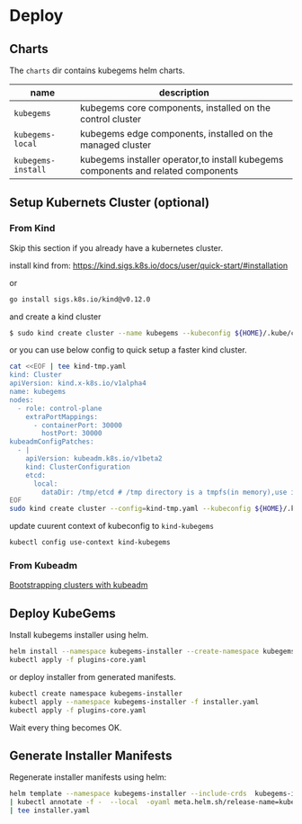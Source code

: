 # Deploy

## Charts

The `charts` dir contains kubegems helm charts.

| name               | description                                                                       |
| ------------------ | --------------------------------------------------------------------------------- |
| `kubegems`         | kubegems core components, installed on the control cluster                        |
| `kubegems-local`   | kubegems edge components, installed on the managed cluster                        |
| `kubegems-install` | kubegems installer operator,to install kubegems components and related components |

## Setup Kubernets Cluster (optional)

### From Kind

Skip this section if you already have a kubernetes cluster.

install kind from: https://kind.sigs.k8s.io/docs/user/quick-start/#installation

or

```sh
go install sigs.k8s.io/kind@v0.12.0
```

and create a kind cluster

```sh
$ sudo kind create cluster --name kubegems --kubeconfig ${HOME}/.kube/config
```

or you can use below config to quick setup a faster kind cluster.

```sh
cat <<EOF | tee kind-tmp.yaml
kind: Cluster
apiVersion: kind.x-k8s.io/v1alpha4
name: kubegems
nodes:
  - role: control-plane
    extraPortMappings:
      - containerPort: 30000
        hostPort: 30000
kubeadmConfigPatches:
  - |
    apiVersion: kubeadm.k8s.io/v1beta2
    kind: ClusterConfiguration
    etcd:
      local:
        dataDir: /tmp/etcd # /tmp directory is a tmpfs(in memory),use it for speeding up etcd and lower disk IO.
EOF
sudo kind create cluster --config=kind-tmp.yaml --kubeconfig ${HOME}/.kube/config
```

update cuurent context of kubeconfig to `kind-kubegems`

```sh
kubectl config use-context kind-kubegems
```

### From Kubeadm

[Bootstrapping clusters with kubeadm](https://kubernetes.io/docs/setup/production-environment/tools/kubeadm/)

## Deploy KubeGems

Install kubegems installer using helm.

```sh
helm install --namespace kubegems-installer --create-namespace kubegems-installer charts/kubegems-installer
kubectl apply -f plugins-core.yaml
```

or deploy installer from generated manifests.

```sh
kubectl create namespace kubegems-installer
kubectl apply --namespace kubegems-installer -f installer.yaml
kubectl apply -f plugins-core.yaml
```

Wait every thing becomes OK.

## Generate Installer Manifests

Regenerate installer manifests using helm:

```sh
helm template --namespace kubegems-installer --include-crds  kubegems-installer charts/kubegems-installer \
| kubectl annotate -f -  --local  -oyaml meta.helm.sh/release-name=kubegems-installer meta.helm.sh/release-namespace=kubegems-installer \
| tee installer.yaml
```
